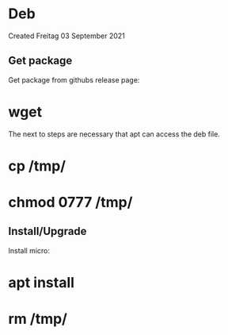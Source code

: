 # Deb
Created Freitag 03 September 2021

Get package
-----------
Get package from githubs release page:
# wget <Link to deb file>
The next to steps are necessary that apt can access the deb file.
# cp <Path to deb file> /tmp/
# chmod 0777 /tmp/<deb file>

Install/Upgrade
---------------
Install micro:
# apt install <Path to deb file>
# rm /tmp/<deb file>

